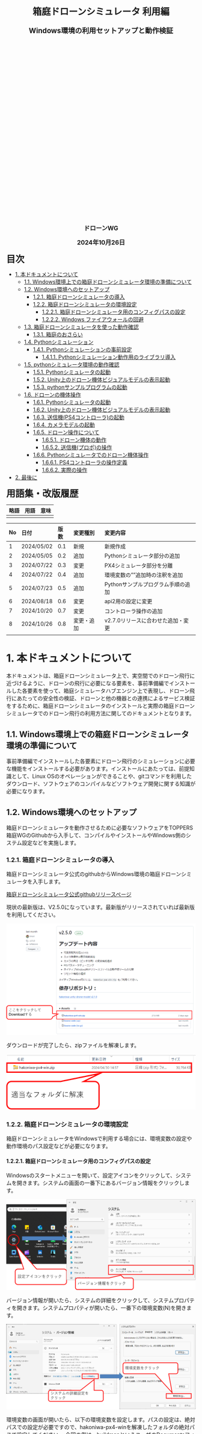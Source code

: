 <div class="box-title">
    <p>
    <div style="font-size:18pt;font-weight:bold;text-align:center;margin-top:150px"><span class="title">箱庭ドローンシミュレータ 利用編</span></div>
    </p>
    <p>
    <div style="font-size:14pt;font-weight:bold;text-align:center;margin-top:20px"><span class="sub-title">Windows環境の利用セットアップと動作検証</span></div>
    </p>
    <p>
    <div style="font-size:12pt;font-weight:bold;text-align:center;margin-top:500px"><span class="author">ドローンWG</span></div>
    </p>
    <p>
    <div style="font-size:12pt;font-weight:bold;text-align:center;margin-top:10px"><span class="date">2024年10月26日</span></div>
    </p>
</div>

<!-- 改ページ -->
<div style="page-break-before:always"></div>

<div style="font-size:18pt;font-weight:bold;text-align:left;"><span class="contents">目次</span></div>
<!-- TOC -->

- [1. 本ドキュメントについて](#1-本ドキュメントについて)
  - [1.1. Windows環境上での箱庭ドローンシミュレータ環境の準備について](#11-windows環境上での箱庭ドローンシミュレータ環境の準備について)
  - [1.2. Windows環境へのセットアップ](#12-windows環境へのセットアップ)
    - [1.2.1. 箱庭ドローンシミュレータの導入](#121-箱庭ドローンシミュレータの導入)
    - [1.2.2. 箱庭ドローンシミュレータの環境設定](#122-箱庭ドローンシミュレータの環境設定)
      - [1.2.2.1. 箱庭ドローンシミュレータ用のコンフィグパスの設定](#1221-箱庭ドローンシミュレータ用のコンフィグパスの設定)
      - [1.2.2.2. Windows ファイアウォールの回避](#1222-windows-ファイアウォールの回避)
  - [1.3. 箱庭ドローンシミュレータを使った動作確認](#13-箱庭ドローンシミュレータを使った動作確認)
    - [1.3.1. 箱庭のおさらい](#131-箱庭のおさらい)
  - [1.4. Pythonシミュレーション](#14-pythonシミュレーション)
    - [1.4.1. Pythonシミュレーションの事前設定](#141-pythonシミュレーションの事前設定)
      - [1.4.1.1. Pythonシミュレーション動作用のライブラリ導入](#1411-pythonシミュレーション動作用のライブラリ導入)
  - [1.5. pythonシミュレータ環境の動作確認](#15-pythonシミュレータ環境の動作確認)
    - [1.5.1. Pythonシミュレータの起動](#151-pythonシミュレータの起動)
    - [1.5.2. Unity上のドローン機体ビジュアルモデルの表示起動](#152-unity上のドローン機体ビジュアルモデルの表示起動)
    - [1.5.3. pythonサンプルプログラムの起動](#153-pythonサンプルプログラムの起動)
  - [1.6. ドローンの機体操作](#16-ドローンの機体操作)
    - [1.6.1. Pythonシミュレータの起動](#161-pythonシミュレータの起動)
    - [1.6.2. Unity上のドローン機体ビジュアルモデルの表示起動](#162-unity上のドローン機体ビジュアルモデルの表示起動)
    - [1.6.3. 送信機(PS4コントローラ)の起動](#163-送信機ps4コントローラの起動)
    - [1.6.4. カメラモデルの起動](#164-カメラモデルの起動)
    - [1.6.5. ドローン操作について](#165-ドローン操作について)
      - [1.6.5.1. ドローン機体の動作](#1651-ドローン機体の動作)
      - [1.6.5.2. 送信機(プロポ)の操作](#1652-送信機プロポの操作)
    - [1.6.6. Pythonシミュレータでのドローン機体操作](#166-pythonシミュレータでのドローン機体操作)
      - [1.6.6.1. PS4コントローラの操作定義](#1661-ps4コントローラの操作定義)
      - [1.6.6.2. 実際の操作](#1662-実際の操作)
- [2. 最後に](#2-最後に)

<!-- /TOC -->
<!-- 改ページ -->
<div style="page-break-before:always"></div>


<div style="font-size:18pt;font-weight:bold;text-align:left;"><span class="contents">用語集・改版履歴</span></div>


|略語|用語|意味|
|:---|:---|:---|
||||


|No|日付|版数|変更種別|変更内容|
|:---|:---|:---|:---|:---|
|1|2024/05/02|0.1|新規|新規作成|
|2|2024/05/05|0.2|追加|Pythonシミュレータ部分の追加|
|3|2024/07/22|0.3|変更|PX4シミュレータ部分を分離|
|4|2024/07/22|0.4|追加|環境変数の””追加時の注釈を追加|
|5|2024/07/23|0.5|追加|Pythonサンプルプログラム手順の追加|
|6|2024/08/18|0.6|変更|api2用の設定に変更|
|7|2024/10/20|0.7|変更|コントローラ操作の追加|
|8|2024/10/26|0.8|変更・追加|v2.7.0リリースに合わせた追加・変更|
||||||

<!-- 改ページ -->
<div style="page-break-before:always"></div>

# 1. 本ドキュメントについて

本ドキュメントは、箱庭ドローンシミュレータ上で、実空間でのドローン飛行に近づけるように、ドローンの飛行に必要になる要素を、事前準備編でインストールした各要素を使って、箱庭シミュレータハブエンジン上で表現し、ドローン飛行にあたっての安全性の検証、ドローンと他の機器との連携によるサービス検証をするために、箱庭ドローンシミュレータのインストールと実際の箱庭ドローンシミュレータでのドローン飛行の利用方法に関してのドキュメントとなります。

## 1.1. Windows環境上での箱庭ドローンシミュレータ環境の準備について

事前準備編でインストールした各要素にドローン飛行のシミュレーションに必要な機能をインストールする必要があります。インストールにあたっては、前提知識として、Linux OSのオペレーションができることや、gitコマンドを利用したダウンロード、ソフトウェアのコンパイルなどソフトウェア開発に関する知識が必要になります。

## 1.2. Windows環境へのセットアップ

箱庭ドローンシミュレータを動作させるために必要なソフトウェアをTOPPERS 箱庭WGのGithubから入手して、コンパイルやインストールやWindows側のシステム設定などを実施します。

### 1.2.1. 箱庭ドローンシミュレータの導入

箱庭ドローンシミュレータ公式のgithubからWindows環境の箱庭ドローンシミュレータを入手します。

[箱庭ドローンシミュレータ公式githubリリースページ](https://github.com/toppers/hakoniwa-px4sim/releases)

現状の最新版は、V2.5.0になっています。最新版がリリースされていれば最新版を利用してください。

![箱庭ドローンシミュレータWindows版1](./hakowin/hakowin11.png)

ダウンロードが完了したら、zipファイルを解凍します。

![箱庭ドローンシミュレータWindows版2](./hakowin/hakowin12.png)

### 1.2.2. 箱庭ドローンシミュレータの環境設定

箱庭ドローンシミュレータをWindowsで利用する場合には、環境変数の設定や動作環境のパス設定などが必要になります。

#### 1.2.2.1. 箱庭ドローンシミュレータ用のコンフィグパスの設定

Windowsのスタートメニューを開いて、設定アイコンをクリックして、システムを開きます。システムの画面の一番下にあるバージョン情報をクリックします。

![箱庭ドローンシミュレータWindows版3](./hakowin/hakowin13.png)

バージョン情報が開いたら、システムの詳細をクリックして、システムプロパティを開きます。システムプロパティが開いたら、一番下の環境変数(N)を開きます。

![箱庭ドローンシミュレータWindows版4](./hakowin/hakowin14.png)

環境変数の画面が開いたら、以下の環境変数を設定します。パスの設定は、絶対パスでの設定が必要ですので、hakoniwa-px4-winを解凍したフォルダの絶対パスで設定してください。
今回の例は、buildmanというユーザのDocumentsフォルダに解凍した例を示しています。

|No|環境変数名|設定内容(例)|
|:---|:---|:---|
|1|HAKO_BINARY_PATH|C:\Users\buildman\Documents\hakoniwa-px4-win\hakoniwa\py\hako_binary\offset|
|2|HAKO_CONFIG_PATH|C:\Users\buildman\Documents\hakoniwa-px4-win\hakoniwa\config_rc\cpp_core_config.json|
|3|PYTHONPATH|C:\Users\buildman\Documents\hakoniwa-px4-win\hakoniwa\py|

![箱庭ドローンシミュレータWindows版5](./hakowin/hakowin15.png)

※注：環境変数の設定時に、上記の部分からコピー＆ペーストすると、””が追加される可能性があるので、””は削除して設定してください。


PYTHONPATHは、既に設定されている場合には、箱庭ドローンシミュレータ用のpythonパスを追加するようにしてください。

#### 1.2.2.2. Windows ファイアウォールの回避

箱庭ドローンシミュレータは、各要素間で通信を行います。通信部分がWindowsのファイアウォール機能によって通信できない場合がある場合があるので、事前にファイアウォールの許可設定をしておくようにしましょう。

Windowsセキュリティを開いて、ファイアウォールとネットワーク保護をクリックします。クリックすると許可されたアプリの画面が開くので、hako-px4sim.exeが登録されているかを確認します。登録されていて、プライベート/パブリックのチェックボックスがONになっていれば問題ありません。
hako-px4sim.exeが登録されていない or プライベート/パブリックのチェックボックスがOFFになっている場合には、hako-px4sim.exeを登録してから、プライベート/パブリックのチェックボックスがONにする or プライベート/パブリックのチェックボックスがONにします。

![箱庭ドローンシミュレータWindows版6](./hakowin/hakowin16.png)

## 1.3. 箱庭ドローンシミュレータを使った動作確認

ここまでの手順で、箱庭ドローンシミュレータを利用した各要素を使ったドローンシミュレータを動作させるための準備が整いました。ここからは、箱庭ドローンシミュレータを使った動作を確認していきたいと思います。

箱庭ドローンシミュレータでは、以下の2つのパターンの動作確認ができます。

|No|シミュレータ名|内容|
|:---|:---|:---|
|1|PX4シミュレーション|実際のフライトコントローラのPX4とQGC(地上での機体制御)を組み合わせたUnity上でのドローン飛行のシミュレーション|
|2|Pythonシミュレーション|Pythonで作成したドローンパーツを組み合わせて、PS4(Play Station4)のコントローラなどでの飛行シミュレーション|

本マニュアルでは、2 Pythonシミュレータを確認できる手順を取り扱います。

### 1.3.1. 箱庭のおさらい

ここで箱庭のおさらいをしておきたいと思います。箱庭は、箱庭そのものがシミュレータというより、各要素を連携させながら動作させるためのシミュレータハブエンジンです。イメージとしては、スイッチングハブ(もうちょっと頭が良いですが…)で、PC同士をを通信させることができるように、プロトコル(各要素同士が会話する言葉)が合っていれば、各要素毎を繋ぎ合わせて、連携できる仕組みだと思ってください。

![箱庭シミュレータのイメージ](./hakowin/hakoniwa.png)


## 1.4. Pythonシミュレーション

ここからは、手軽に箱庭ドローンシミュレータ上でドローンを飛ばすために、Pythonプログラムで作ったドローンパーツを組み合わせたシミュレーション環境を解説します。

|No|要素名|内容|
|:---|:---|:---|
|1|Python環境|Unity上で手軽にドローンパーツを組み合わせて作るドローンモデル環境|
|2|RAM Disk|箱庭と各要素間でのデータ連携するためのメモリ|
|3|Unity環境|箱庭と各要素が連携した時のドローンの飛行状態を表示|
|4|箱庭ドローンシミュレータ|各要素間を連携動作させながら、各要素間のスケジューリングを制御|

![Pythonシミュレータ動作イメージ](./hakowin/hakowin21.png)

### 1.4.1. Pythonシミュレーションの事前設定

PX4シミュレーションでのコンフィグファイルをPythonシミレーション用のコンフィグファイルに変更とPythonシミュレーション動作に必要なライブラリを導入する必要があります。


#### 1.4.1.1. Pythonシミュレーション動作用のライブラリ導入

Windowsスタートメニューから、Powershellを管理者モードで起動します。

![Powershell起動](./hakowin/hakowin23.png)

Powershellが起動したら、pipコマンドで以下のライブラリを導入します。

```powershell
PS C:\Windows\System32> pip install pygame
PS C:\Windows\System32> pip install numpy
PS C:\Windows\System32> pip install opencv-python
```

## 1.5. pythonシミュレータ環境の動作確認

### 1.5.1. Pythonシミュレータの起動

Pythonシミュレータを起動します。Pythonシミュレータは、Windows上で動作させるためのバッチファイルが用意されていますので、バッチファイルで起動します。hakoniwa-px4-win内の以下のパスにエクスプローラで移動して、run-FlightControl.batをダブルクリックして起動します。

```txt
Python：\hakoniwa-px4-win\hakoniwa\bin
```

![Pythonシミュレータ起動](./hakowin/hakowin241.png)

正常に起動できるとコマンドプロンプトが表示されます。

### 1.5.2. Unity上のドローン機体ビジュアルモデルの表示起動

Unity上で動作させるドローン機体モデルを起動します。hakoniwa-px4-win内の以下のパスにエクスプローラで移動して、model.exeをダブルクリックして起動します。

```txt
ドローン機体モデルの場所：\hakoniwa-px4-win\hakoniwa\DroneAppWin
```


![ドローン機体モデル起動1](./hakowin/hakowin25.png)


起動するとUnityのドローン機体モデルが表示されます。表示されたら、左上のSTARTボタンをクリックして待機させます。

![ドローン機体モデル起動2](./hakowin/hakowin26.png)


### 1.5.3. pythonサンプルプログラムの起動

Pythonシミュレータ環境の動作確認のため、Pythonシミュレータのサンプルプログラムで動作確認します。run-sample.batをダブルクリックして起動します。

```txt
サンプルプログラムの場所：\hakoniwa-px4-win\hakoniwa\apps
```

![Pythonプログラム起動](./hakowin/hakowin261.png)


正常に起動できるとUnity上のドローン機体がPython APIを利用して飛行します。

![ドローン機体モデル起動3](./hakowin/hakowin262.png)


## 1.6. ドローンの機体操作

ここからは、実際にコントローラを使って、箱庭ドローンシミュレータ上で、ドローンの機体操作をする手順を行います。

### 1.6.1. Pythonシミュレータの起動

Pythonシミュレータを起動します。Pythonシミュレータは、Windows上で動作させるためのバッチファイルが用意されていますので、バッチファイルで起動します。hakoniwa-px4-win内の以下のパスにエクスプローラで移動して、run-RadioControl.batをダブルクリックして起動します。

```txt
Python：\hakoniwa-px4-win\hakoniwa\bin
```

![Pythonシミュレータ起動](./hakowin/hakowin242.png)

正常に起動できるとコマンドプロンプトが表示されます。

### 1.6.2. Unity上のドローン機体ビジュアルモデルの表示起動

Unity上で動作させるドローン機体モデルを起動します。hakoniwa-px4-win内の以下のパスにエクスプローラで移動して、model.exeをダブルクリックして起動します。

```txt
ドローン機体モデルの場所：\hakoniwa-px4-win\hakoniwa\DroneAppWin
```


![ドローン機体モデル起動1](./hakowin/hakowin25.png)


起動するとUnityのドローン機体モデルが表示されます。表示されたら、左上のSTARTボタンをクリックして待機させます。

![ドローン機体モデル起動2](./hakowin/hakowin26.png)

### 1.6.3. 送信機(PS4コントローラ)の起動

PS4用のコントローラをPCにUSBで接続します。USB接続ができたら、hakoniwa-px4-win内の以下のパスにエクスプローラで移動して、run-rc.batをダブルクリックして起動します。

```txt
コントローラ起動の場所：\hakoniwa-px4-win\hakoniwa\apps
```

![コントローラの起動](./hakowin/hakowin27.png)

正常に起動できるとコマンドプロンプトが表示されます。


### 1.6.4. カメラモデルの起動

Unity上のドローン機体モデルにあるカメラモデルを起動します。hakoniwa-px4-win内の以下のパスにエクスプローラで移動して、run-camera.batをダブルクリックして起動します。

```txt
カメラモデルの場所：\hakoniwa-px4-win\hakoniwa\apps
```

![カメラモデルの起動](./hakowin/hakowin28.png)

正常に起動できるとコマンドプロンプトとカメラの表示画面が表示されます。

### 1.6.5. ドローン操作について

ここでは、実際のドローンの機体動作や、送信機の操作方法を解説します。

#### 1.6.5.1. ドローン機体の動作

ドローンの機体の動作は、以下のような定義になっています。

|No|用語|内容|
|:---|:---|:---|
|1|スロットル|ドローン機体の上昇と下降操作|
|2|ロール(エルロン)|ドローン機体の左右移動操作|
|3|ピッチ(エレベータ)|ドローン機体の前進と後進操作|
|4|ヨー(ラダー)|ドローン機体の左右旋回操作|

![ドローン機体の移動動作](./drone/drone1.png)

#### 1.6.5.2. 送信機(プロポ)の操作

ドローンの機体操作は、送信機(プロポ)と言われるラジコンで使われる機器で操作をします。送信機には、モード定義があり、ドローン機体の動作に合わせた操作を送信機上のスティックで操作します。

![送信機の操作モード](./drone/drone2.png)

Pythonシミュレータでは、送信機の操作モードをモード2として取り扱う定義となっています。

### 1.6.6. Pythonシミュレータでのドローン機体操作

Pythonシミュレータでは、PS4コントローラを使って、ドローンの飛行を操作することができます。また、Pythonシミュレータに配置されている荷物の搬送や、ドローン搭載されているカメラでの撮影ができるようになっています。

![Pythonシミュレータでの操作イメージ](./hakowin/hakowin29.png)

#### 1.6.6.1. PS4コントローラの操作定義

Pythonシミュレータでは、ドローンの機体をPS4コントローラで操作します。PS4コントローラの操作方法は、以下のような定義になっています。

|No|PS4コントローラ|内容|備考|
|:---|:---|:---|:---|
|1|左側Joy Stick|スロットルとヨーの操作をします||
|2|右側Joy Stick|ピッチとロールの操作をします||
|3|×ボタン|アーム/ディスアームをします|アームはプロペラ回転開始/ディスアームはプロペラ回転停止のこと|
|4|□ボタン|カメラを使った撮影を操作します||
|5|○ボタン|Pythonシミュレータ上に配置されている荷物のピックアップ/ドロップオフを操作します|
|6|十字キー/上下|カメラの向きを上下に操作します。|

![PS4コントローラを使ったドローン操作](./hakowin/hakowin210.png)

#### 1.6.6.2. 実際の操作

PS4コントローラを使って実際に操作してみましょう。まず、×ボタンを押して、プロペラを回転させて、左側のJoy Stickを上下に操作することで、上昇/下降ができ、左右に操作することで左右旋回を操作できます。右側のJoy Stickを上下に操作することで、前進/後進ができ、左右させることで左右に移動を操作できます。

実際にPythonシミュレータに配置されている荷物の搬送や、カメラを使った撮影などを行ってみましょう。

![Pythonシミュレータを使ったドローン荷物搬送例](./hakowin/hakowin211_1.png)

# 2. 最後に

箱庭ドローンシミュレータを使ったPythonシミュレータに関しての解説を行いました。箱庭シミュレータの機能を拡張することで、ドローンを利用したさまざまなユースケースをシミュレータ上で検証することができます。ドローンの産業用途での利活用にあたっては、安全性が重視されます。また、ドローンを使うことで、自動車で実現できなかったサービスも実現可能です。ドローンの利活用のユースケースを想定して、箱庭ドローンシミュレータの利活用を検討してみてください。